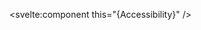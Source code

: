 <script>
  import { Accessibility } from 'svelte-radix';
</script>

<svelte:component this="{Accessibility}" />

